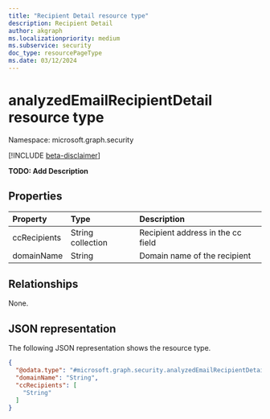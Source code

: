 ```yaml
---
title: "Recipient Detail resource type"
description: Recipient Detail
author: akgraph
ms.localizationpriority: medium
ms.subservice: security
doc_type: resourcePageType
ms.date: 03/12/2024
---
```


# analyzedEmailRecipientDetail resource type

Namespace: microsoft.graph.security

[!INCLUDE [beta-disclaimer](../../includes/beta-disclaimer.md)]

**TODO: Add Description**

## Properties
|Property|Type|Description|
|:---|:---|:---|
|ccRecipients|String collection|Recipient address in the cc field|
|domainName|String|Domain name of the recipient|

## Relationships
None.

## JSON representation
The following JSON representation shows the resource type.
<!-- {
  "blockType": "resource",
  "@odata.type": "microsoft.graph.security.analyzedEmailRecipientDetail"
}
-->
``` json
{
  "@odata.type": "#microsoft.graph.security.analyzedEmailRecipientDetail",
  "domainName": "String",
  "ccRecipients": [
    "String"
  ]
}
```

